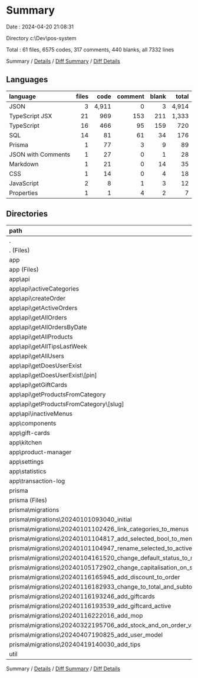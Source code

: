 # Summary

Date : 2024-04-20 21:08:31

Directory c:\\Dev\\pos-system

Total : 61 files,  6575 codes, 317 comments, 440 blanks, all 7332 lines

Summary / [Details](details.md) / [Diff Summary](diff.md) / [Diff Details](diff-details.md)

## Languages
| language | files | code | comment | blank | total |
| :--- | ---: | ---: | ---: | ---: | ---: |
| JSON | 3 | 4,911 | 0 | 3 | 4,914 |
| TypeScript JSX | 21 | 969 | 153 | 211 | 1,333 |
| TypeScript | 16 | 466 | 95 | 159 | 720 |
| SQL | 14 | 81 | 61 | 34 | 176 |
| Prisma | 1 | 77 | 3 | 9 | 89 |
| JSON with Comments | 1 | 27 | 0 | 1 | 28 |
| Markdown | 1 | 21 | 0 | 14 | 35 |
| CSS | 1 | 14 | 0 | 4 | 18 |
| JavaScript | 2 | 8 | 1 | 3 | 12 |
| Properties | 1 | 1 | 4 | 2 | 7 |

## Directories
| path | files | code | comment | blank | total |
| :--- | ---: | ---: | ---: | ---: | ---: |
| . | 61 | 6,575 | 317 | 440 | 7,332 |
| . (Files) | 9 | 4,990 | 5 | 25 | 5,020 |
| app | 35 | 1,354 | 225 | 363 | 1,942 |
| app (Files) | 4 | 173 | 15 | 33 | 221 |
| app\\api | 12 | 256 | 58 | 128 | 442 |
| app\\api\\activeCategories | 1 | 27 | 13 | 15 | 55 |
| app\\api\\createOrder | 1 | 21 | 7 | 9 | 37 |
| app\\api\\getActiveOrders | 1 | 20 | 6 | 13 | 39 |
| app\\api\\getAllOrders | 1 | 18 | 3 | 13 | 34 |
| app\\api\\getAllOrdersByDate | 1 | 18 | 3 | 13 | 34 |
| app\\api\\getAllProducts | 1 | 18 | 3 | 9 | 30 |
| app\\api\\getAllTipsLastWeek | 1 | 36 | 3 | 14 | 53 |
| app\\api\\getAllUsers | 1 | 18 | 3 | 9 | 30 |
| app\\api\\getDoesUserExist | 1 | 19 | 4 | 8 | 31 |
| app\\api\\getDoesUserExist\\[pin] | 1 | 19 | 4 | 8 | 31 |
| app\\api\\getGiftCards | 1 | 18 | 3 | 9 | 30 |
| app\\api\\getProductsFromCategory | 1 | 18 | 4 | 7 | 29 |
| app\\api\\getProductsFromCategory\\[slug] | 1 | 18 | 4 | 7 | 29 |
| app\\api\\inactiveMenus | 1 | 25 | 6 | 9 | 40 |
| app\\components | 13 | 500 | 82 | 113 | 695 |
| app\\gift-cards | 1 | 70 | 1 | 17 | 88 |
| app\\kitchen | 1 | 61 | 31 | 15 | 107 |
| app\\product-manager | 1 | 95 | 2 | 16 | 113 |
| app\\settings | 1 | 18 | 9 | 4 | 31 |
| app\\statistics | 1 | 127 | 11 | 25 | 163 |
| app\\transaction-log | 1 | 54 | 16 | 12 | 82 |
| prisma | 15 | 158 | 64 | 43 | 265 |
| prisma (Files) | 1 | 77 | 3 | 9 | 89 |
| prisma\\migrations | 14 | 81 | 61 | 34 | 176 |
| prisma\\migrations\\20240101093040_initial | 1 | 34 | 6 | 10 | 50 |
| prisma\\migrations\\20240101102426_link_categories_to_menus | 1 | 4 | 12 | 4 | 20 |
| prisma\\migrations\\20240101104817_add_selected_bool_to_menu | 1 | 1 | 1 | 1 | 3 |
| prisma\\migrations\\20240101104947_rename_selected_to_active | 1 | 2 | 7 | 1 | 10 |
| prisma\\migrations\\20240104161520_change_default_status_to_new | 1 | 1 | 1 | 1 | 3 |
| prisma\\migrations\\20240105172902_change_capitalisation_on_statuses | 1 | 1 | 1 | 1 | 3 |
| prisma\\migrations\\20240116165945_add_discount_to_order | 1 | 1 | 1 | 1 | 3 |
| prisma\\migrations\\20240116182933_change_to_total_and_subtotal | 1 | 3 | 9 | 1 | 13 |
| prisma\\migrations\\20240116193246_add_giftcards | 1 | 9 | 1 | 2 | 12 |
| prisma\\migrations\\20240116193539_add_giftcard_active | 1 | 1 | 1 | 1 | 3 |
| prisma\\migrations\\20240116222016_add_mop | 1 | 1 | 7 | 1 | 9 |
| prisma\\migrations\\20240322195706_add_stock_and_on_order_values | 1 | 2 | 1 | 1 | 4 |
| prisma\\migrations\\20240407190825_add_user_model | 1 | 11 | 10 | 5 | 26 |
| prisma\\migrations\\20240419140030_add_tips | 1 | 10 | 3 | 4 | 17 |
| util | 2 | 73 | 23 | 9 | 105 |

Summary / [Details](details.md) / [Diff Summary](diff.md) / [Diff Details](diff-details.md)